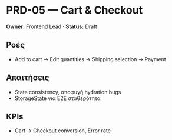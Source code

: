 # PRD-05 — Cart & Checkout
**Owner:** Frontend Lead · **Status:** Draft
## Ροές
- Add to cart → Edit quantities → Shipping selection → Payment
## Απαιτήσεις
- State consistency, αποφυγή hydration bugs
- StorageState για E2E σταθερότητα
## KPIs
- Cart → Checkout conversion, Error rate